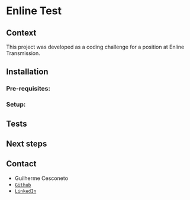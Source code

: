 # Enline Test

## Context

This project was developed as a coding challenge for a position at Enline Transmission.

## Installation

### Pre-requisites:

### Setup:

## Tests

## Next steps

## Contact

* Guilherme Cesconeto
* [`Github`](https://github.com/gcesconeto)
* [`LinkedIn`](https://www.linkedin.com/in/cesconeto/)
